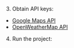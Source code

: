 3. Obtain API keys:
- [Google Maps API](https://developers.google.com/maps/documentation/traffic)
- [OpenWeatherMap API](https://openweathermap.org/api)
4. Run the project: